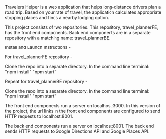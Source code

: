 Travelers Helper is a web application that helps long-distance drivers plan a road trip. 
Based on your rate of travel, the application calculates appropriate stopping places and finds a nearby lodging option. 


This project consists of two repositories.
This repository, travel_plannerFE, has the front end components. Back end components are in a separate repository with a matching name: travel_plannerBE.


Install and Launch Instructions -

For travel_plannerFE repository -

Clone the repo into a separate directory.
In the command line terminal:
"npm install"
"npm start"

Repeat for travel_plannerBE repository - 

Clone the repo into a separate directory.
In the command line terminal:
"npm install"
"npm start"

The front end components run a server on localhost:3000.
In this version of the project, the url links in the front end components are configured to
send HTTP requests to localhost:8001.

The back end components run a server on localhost:8001.
The back end sends HTTP requests to Google Directions API and Google Places API.






